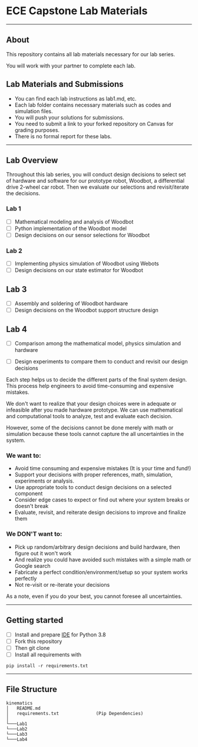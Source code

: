 # ECE Capstone Lab Materials
***
## About
This repository contains all lab materials necessary for our lab series. 

You will work with your partner to complete each lab. 


## Lab Materials and Submissions

- You can find each lab instructions as lab1.md, etc.
- Each lab folder contains necessary materials such as codes and simulation files.
- You will push your solutions for submissions. 
- You need to submit a link to your forked repository on Canvas for grading purposes. 
- There is no formal report for these labs.



***

## Lab Overview

Throughout this lab series, you will conduct design decisions to select set of hardware and software for our prototype robot, Woodbot, a differential drive 2-wheel car robot.
Then we evaluate our selections and revisit/iterate the decisions. 

### Lab 1
- [ ] Mathematical modeling and analysis of Woodbot
- [ ] Python implementation of the Woodbot model
- [ ] Design decisions on our sensor selections for Woodbot

### Lab 2
- [ ] Implementing physics simulation of Woodbot using Webots
- [ ] Design decisions on our state estimator for Woodbot

## Lab 3
- [ ] Assembly and soldering of Woodbot hardware
- [ ] Design decisions on the Woodbot support structure design

## Lab 4
- [ ] Comparison among the mathematical model, physics simulation and hardware
- [ ] Design experiments to compare them to conduct and revisit our design decisions



Each step helps us to decide the different parts of the final system design.
This process help engineers to avoid time-consuming and expensive mistakes.

We don't want to realize that your design choices were in adequate or infeasible after you made hardware prototype. We can use mathematical and computational tools to analyze, test and evaluate each decision. 

However, some of the decisions cannot be done merely with math or simulation because these tools cannot capture the all uncertainties in the system.


### We want to:
- Avoid time consuming and expensive mistakes (It is your time and fund!)
- Support your decisions with proper references, math, simulation, experiments or analysis.
- Use appropriate tools to conduct design decisions on a selected component
- Consider edge cases to expect or find out where your system breaks or doesn't break
- Evaluate, revisit, and reiterate design decisions to improve and finalize them

### We DON'T want to: 
- Pick up random/arbitrary design decisions and build hardware, then figure out it won't work
- And realize you could have avoided such mistakes with a simple math or Google search
- Fabricate a perfect condition/environment/setup so your system works perfectly
- Not re-visit or re-iterate your decisions

As a note, even if you do your best, you cannot foresee all uncertainties. 

***

## Getting started

- [ ] Install and prepare [IDE](https://www.jetbrains.com/products/compare/?product=pycharm&product=pycharm-ce) for Python 3.8
- [ ] Fork this repository
- [ ] Then git clone 
- [ ] Install all requirements with
```shell
pip install -r requirements.txt
```

***
## File Structure


```
kinematics
│   README.md
│   requirements.txt              (Pip Dependencies)   
│
└───Lab1
└───Lab2
└───Lab3
└───Lab4
    
```


